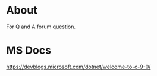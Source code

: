 ﻿# About

For Q and A forum question.

# MS Docs

https://devblogs.microsoft.com/dotnet/welcome-to-c-9-0/